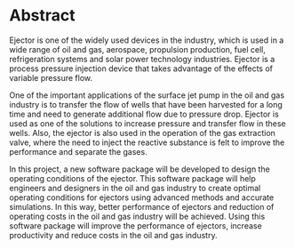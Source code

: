 # Abstract

Ejector is one of the widely used devices in the industry, which is used in a wide range of oil and gas, aerospace, propulsion production, fuel cell, refrigeration systems and solar power technology industries. Ejector is a process pressure injection device that takes advantage of the effects of variable pressure flow.

One of the important applications of the surface jet pump in the oil and gas industry is to transfer the flow of wells that have been harvested for a long time and need to generate additional flow due to pressure drop. Ejector is used as one of the solutions to increase pressure and transfer flow in these wells. Also, the ejector is also used in the operation of the gas extraction valve, where the need to inject the reactive substance is felt to improve the performance and separate the gases.

In this project, a new software package will be developed to design the operating conditions of the ejector. This software package will help engineers and designers in the oil and gas industry to create optimal operating conditions for ejectors using advanced methods and accurate simulations. In this way, better performance of ejectors and reduction of operating costs in the oil and gas industry will be achieved. Using this software package will improve the performance of ejectors, increase productivity and reduce costs in the oil and gas industry.
